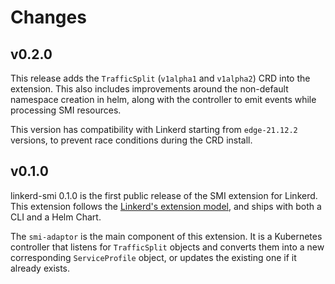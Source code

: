 # Changes

## v0.2.0

This release adds the `TrafficSplit` (`v1alpha1` and `v1alpha2`) CRD into the
extension. This also includes improvements around the non-default namespace
creation in helm, along with the controller to emit events while processing SMI
resources.

This version has compatibility with Linkerd starting from `edge-21.12.2` versions,
to prevent race conditions during the CRD install.

## v0.1.0

linkerd-smi 0.1.0 is the first public release of the SMI extension
for Linkerd. This extension follows the [Linkerd's extension model](https://github.com/linkerd/linkerd2/blob/main/EXTENSIONS.md),
and ships with both a CLI and a Helm Chart.

The `smi-adaptor` is the main component of this extension. It is a Kubernetes
controller that listens for `TrafficSplit` objects and converts them into
a new corresponding `ServiceProfile` object, or updates the existing one
if it already exists.
